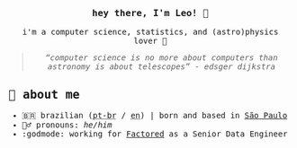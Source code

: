 <samp>
<div align="center">
  <h3>hey there, I'm Leo! 👋</h3>
  <p>i'm a computer science, statistics, and (astro)physics lover 🌌</p>
  <blockquote><i>“computer science is no more about computers than astronomy is about telescopes” - edsger dijkstra</i></blockquote>
</div>

<h2>🔭 about me</h2>
<ul>
  <li>🇧🇷 brazilian (<abbr title="Portuguese - Brazil">pt-br</abbr> / <abbr title="English">en</abbr>) | born and based in <a href="https://en.wikipedia.org/wiki/S%C3%A3o_Paulo" target="_blank">São Paulo</a></li>
  <li>🧛‍♂️ pronouns: <i>he/him</i></li>
  <li> :godmode: working for <a href="https://www.factored.ai" target="_blank">Factored</a> as a Senior Data Engineer</li>
    </ul>
  </li>
</ul>
</samp>
<!--
<h2>💻 technologies in my toolbox</h2>
<ul>
  <li>🐍 <a href="https://www.python.org/" target="_blank">python</a></li>
  <li>🍓 <a href="https://www.scala-lang.org/" target="_blank">scala</a></li>
  <li>🐚 <a href="https://en.wikipedia.org/wiki/Shell_script" target="_blank">shell</a></li>
  <li>💾 <a href="https://en.wikipedia.org/wiki/SQL" target="_blank">sql</a></li>  
  <li>🦀 <a href="https://www.rust-lang.org/" target="_blank">rust</a></li>
  <li>🐹 <a href="https://go.dev/" target="_blank">go</a></li>
  <li>✨️ <a href="https://en.wikipedia.org/wiki/Apache_Spark" target="_blank">spark</a></li>
  <li>🐘 <a href="https://en.wikipedia.org/wiki/Hadoop" target="_blank">hadoop</a></li>
  <li>☁️ <a href="https://en.wikipedia.org/wiki/Cloud_computing" target="_blank">cloud</a></li>
</ul>

  <li>📚 passionate and always studying more about:
    <ul>
      <li>🧮 <a href="https://en.wikipedia.org/wiki/Statistics" target="_blank">math and statistics</a></li>
      <li>💻 <a href="https://en.wikipedia.org/wiki/Compiler" target="_blank">compilers</a></li>


  <li>💧 <a href="https://elixir-lang.org/" target="_blank">elixir</a></li>

<h2>🖤 i'm passionate about</h2>
<ul>
  <li>🐈‍⬛ cats, dogs and corvids! 🐕</li>
  <li>📖 learning!</li>
  <li>🎲 table-top RPGs
    <ul>
      <li>btw, my main d&d character, Aekian, is my pfp. kudos to <a href="https://instagram.com/lucipuurr_?igshid=MzRlODBiNWFlZA==" target="_blank">bruna</a> for creating it for me</li>
    </ul>
  </li>
  <li>🎸 some heavy music</li>
  <li>⛈️ rain-and-cold combo</li>
  <li>🏃‍♂️ street running</li>
</ul>


  <li>❎ working for <a href="https://www.pluxeegroup.com/who-we-are/" target="_blank">Pluxee</a> as a Senior Data Engineer</li>


<h2>🔮 check out my repos</h2>
<ul>
  <li><b>☁️ AWS Snowflake + Airflow ETL process</b>
    <ul>
      <li><a href="https://github.com/leomoreno11/aws_medallion_pipeline" target="_blank">aws_medallion_pipeline</a> - this project implements an end-to-end data pipeline using airflow to extract data from the open brewery db api and store it in a snowflake-based data lake. the pipeline follows the medallion architecture (bronze, silver, and gold layers) and automates data ingestion, transformation, and aggregation for analytical insights.</li>
    </ul>
  <li><b>🥷 Nimbus: my <a href="https://github.com/GEIGEIGEIST/TOTEM">TOTEM</a> stealth split keyboard</b>
    <ul>
      <li><a href="https://github.com/leomoreno11/nimbus" target="_blank">nimbus</a> is my personal keyboard project. this keyboard will be modified and upgraded over the years </li>
    </ul>
  <li><b>👨‍💻 My resume</b>
    <ul>
      <li><a href="https://leomoreno11.github.io/resume/" target="_blank">github.io</a></li>
    </ul>
  <li><b>📚 Exploratory and Fun projects</b>
    <ul>
      <li><a href="https://github.com/leomoreno11/build_your_own_x" target="_blank">build-your-own-x</a> is my personal repo for doing projects that i find fun or from topics that i want to learn more from (or both) </li>
    </ul>
-->
<!--
<p align="center">
  <a href="https://learn.microsoft.com/api/credentials/share/en-us/LeonardoMoreno-9310/E5F1078CE707AA82?sharingId=48B8115A64A7D19E" target="_blank">
    <img width="150" src="https://raw.githubusercontent.com/leomoreno11/leomoreno11/main/materials/microsoft-certified-associate-badge.png" alt="Microsoft Certified Associate Badge" />
  </a>
</p>

  <p><img src="https://github.com/leomoreno11/leomoreno11/blob/main/materials/green-to-black.png" alt="Header Image" /></p>
  <p><img width="320" alt="Matthew receiving a head rub" src="https://raw.githubusercontent.com/leomoreno11/leomoreno11/main/materials/crow.gif" /></p>

  <p align="center"><img src="https://github.com/leomoreno11/leomoreno11/blob/main/materials/black-to-green.png" alt="Footer Image" /></p>
</samp>
-->


